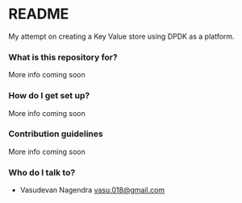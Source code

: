 # README #
My attempt on creating a Key Value store using DPDK as a platform.

### What is this repository for? ###

More info coming soon

### How do I get set up? ###

More info coming soon

### Contribution guidelines ###
More info coming soon

### Who do I talk to? ###

* Vasudevan Nagendra vasu.018@gmail.com

